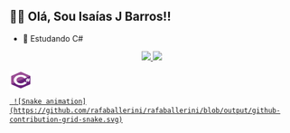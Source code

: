 ## 👨‍💻 Olá, Sou Isaías J Barros!!

- 🌱 Estudando C#

<div align="center">
  <a href="https://www.linkedin.com/in/isaias-j-barros/">
  <img height="180em" src="https://github-readme-stats.vercel.app/api?username=IsaiasBrrsJ&show_icons=true&theme=dark&include_all_commits=true&count_private=true"/>
  <img height="180em" src="https://github-readme-stats.vercel.app/api/top-langs/?username=IsaiasBrrsJ&layout=compact&langs_count=7&theme=dark"/>
</div>

  <div style="display: inline_block"><br>
  
 
  <img align="center" alt="Rafa-Csharp" height="30" width="40" src="https://raw.githubusercontent.com/devicons/devicon/master/icons/csharp/csharp-original.svg">
    
     ![Snake animation](https://github.com/rafaballerini/rafaballerini/blob/output/github-contribution-grid-snake.svg)

</div>
  
  
  
